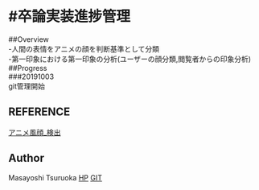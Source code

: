 #卒論実装進捗管理
====
##Overview  
-人間の表情をアニメの顔を判断基準として分類  
-第一印象における第一印象の分析(ユーザーの顔分類,閲覧者からの印象分析)
##Progress   
###20191003  
git管理開始


## REFERENCE

[アニメ風顔_検出](https://github.com/nagadomi/lbpcascade_animeface)

## Author
Masayoshi Tsuruoka
[HP](https://www.ht.sfc.keio.ac.jp/~massaman/)
[GIT](https://github.com/Masayo4)
